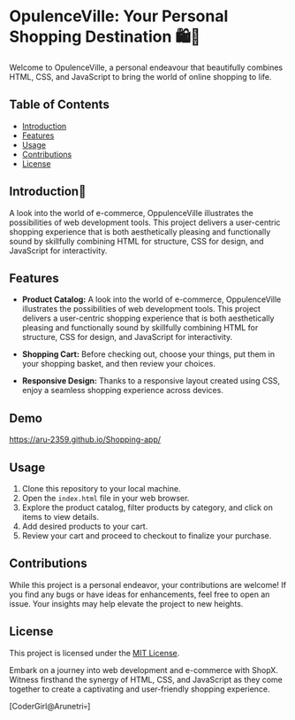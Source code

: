 # OpulenceVille: Your Personal Shopping Destination 🛍️🛒

Welcome to OpulenceVille, a personal endeavour that beautifully combines HTML, CSS, and JavaScript to bring the world of online shopping to life.

## Table of Contents

- [Introduction](#introduction)
- [Features](#features)
- [Usage](#usage)
- [Contributions](#contributions)
- [License](#license)

## Introduction:paperclip:

A look into the world of e-commerce, OppulenceVille illustrates the possibilities of web development tools. This project delivers a user-centric shopping experience that is both aesthetically pleasing and functionally sound by skillfully combining HTML for structure, CSS for design, and JavaScript for interactivity.

## Features

- **Product Catalog:** A look into the world of e-commerce, OppulenceVille illustrates the possibilities of web development tools. This project delivers a user-centric shopping experience that is both aesthetically pleasing and functionally sound by skillfully combining HTML for structure, CSS for design, and JavaScript for interactivity.

- **Shopping Cart:** Before checking out, choose your things, put them in your shopping basket, and then review your choices.

- **Responsive Design:** Thanks to a responsive layout created using CSS, enjoy a seamless shopping experience across devices.

## Demo
https://aru-2359.github.io/Shopping-app/

## Usage

1. Clone this repository to your local machine.
2. Open the `index.html` file in your web browser.
3. Explore the product catalog, filter products by category, and click on items to view details.
4. Add desired products to your cart.
5. Review your cart and proceed to checkout to finalize your purchase.

## Contributions

While this project is a personal endeavor, your contributions are welcome! If you find any bugs or have ideas for enhancements, feel free to open an issue. Your insights may help elevate the project to new heights.

## License

This project is licensed under the [MIT License](LICENSE).

Embark on a journey into web development and e-commerce with ShopX. Witness firsthand the synergy of HTML, CSS, and JavaScript as they come together to create a captivating and user-friendly shopping experience.

[CoderGirl@Arunetri💀]
